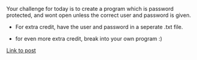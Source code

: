 Your challenge for today is to create a program which is password protected, and wont open unless the correct user and password is given.

* For extra credit, have the user and password in a seperate .txt file.

* for even more extra credit, break into your own program :)

[Link to post](https://www.reddit.com/r/dailyprogrammer/comments/pnhyn/2122012_challenge_5_easy/)